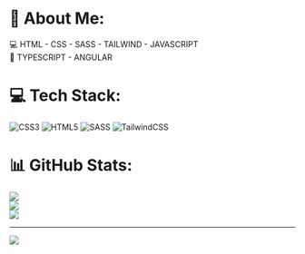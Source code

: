 # 💫 About Me:
💻 HTML - CSS - SASS - TAILWIND - JAVASCRIPT<br>📖 TYPESCRIPT - ANGULAR 


# 💻 Tech Stack:
![CSS3](https://img.shields.io/badge/css3-%231572B6.svg?style=for-the-badge&logo=css3&logoColor=white) ![HTML5](https://img.shields.io/badge/html5-%23E34F26.svg?style=for-the-badge&logo=html5&logoColor=white) ![SASS](https://img.shields.io/badge/SASS-hotpink.svg?style=for-the-badge&logo=SASS&logoColor=white) ![TailwindCSS](https://img.shields.io/badge/tailwindcss-%2338B2AC.svg?style=for-the-badge&logo=tailwind-css&logoColor=white)
# 📊 GitHub Stats:
![](https://github-readme-stats.vercel.app/api?username=lucaspeixotochv&theme=flag-india&hide_border=false&include_all_commits=true&count_private=true)<br/>
![](https://github-readme-streak-stats.herokuapp.com/?user=lucaspeixotochv&theme=flag-india&hide_border=false)<br/>
![](https://github-readme-stats.vercel.app/api/top-langs/?username=lucaspeixotochv&theme=flag-india&hide_border=false&include_all_commits=true&count_private=true&layout=compact)

---
[![](https://visitcount.itsvg.in/api?id=lucaspeixotochv&icon=0&color=0)](https://visitcount.itsvg.in)

<!-- Proudly created with GPRM ( https://gprm.itsvg.in ) -->
